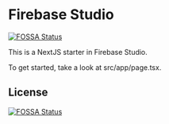 # Firebase Studio
[![FOSSA Status](https://app.fossa.com/api/projects/git%2Bgithub.com%2Flamassuiot%2Flamassu-ui-firebase-studio.svg?type=shield)](https://app.fossa.com/projects/git%2Bgithub.com%2Flamassuiot%2Flamassu-ui-firebase-studio?ref=badge_shield)


This is a NextJS starter in Firebase Studio.

To get started, take a look at src/app/page.tsx.


## License
[![FOSSA Status](https://app.fossa.com/api/projects/git%2Bgithub.com%2Flamassuiot%2Flamassu-ui-firebase-studio.svg?type=large)](https://app.fossa.com/projects/git%2Bgithub.com%2Flamassuiot%2Flamassu-ui-firebase-studio?ref=badge_large)